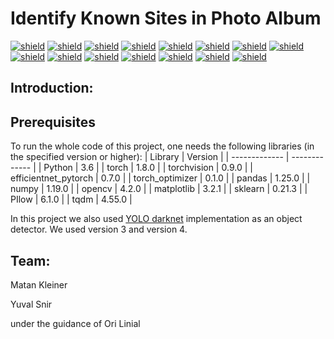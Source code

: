 # Identify Known Sites in Photo Album
 
[![shield](https://img.shields.io/badge/machine-learning-purple)](https://memegenerator.net/instance/55888623/x-x-everywhere-machine-learning-machine-learning-everywhere)
[![shield](https://img.shields.io/badge/python-3.6-blue)](https://www.python.org/)
[![shield](https://img.shields.io/badge/torch-1.8.0-green)](https://pytorch.org/)
[![shield](https://img.shields.io/badge/torchvision-0.9.0-green)](http://pytorch.org/vision/stable/index.html)
[![shield](https://img.shields.io/badge/efficientnet_pytorch-0.7.0-green)](https://github.com/lukemelas/EfficientNet-PyTorch)
[![shield](https://img.shields.io/badge/torch_optimizer-0.1.0-green)](https://pypi.org/project/torch-optimizer/)
[![shield](https://img.shields.io/badge/pandas-0.25.0-green)](https://pandas.pydata.org/)
[![shield](https://img.shields.io/badge/numpy-1.19.5-green)](https://numpy.org/)
[![shield](https://img.shields.io/badge/opencv-0.25.0-green)](https://opencv.org/)
[![shield](https://img.shields.io/badge/matplotlib-1.19.5-green)](https://matplotlib.org/)
[![shield](https://img.shields.io/badge/sklearn-0.21.3-green)](https://scikit-learn.org/stable/)
[![shield](https://img.shields.io/badge/PIllow-6.1.0-green)](https://pillow.readthedocs.io/en/stable/)
[![shield](https://img.shields.io/badge/tqdm-4.55.0-green)](https://github.com/tqdm/tqdm)
[![shield](https://img.shields.io/badge/yolo-v3-orange)](https://pjreddie.com/darknet/yolo/)
[![shield](https://img.shields.io/badge/yolo-v4-orange)](https://github.com/AlexeyAB/darknet)

## Introduction:

## Prerequisites
To run the whole code of this project, one needs the following libraries (in the specified version or higher):
| Library | Version |
| ------------- | ------------- |
| Python | 3.6 |
| torch | 1.8.0 |
| torchvision | 0.9.0 |
| efficientnet_pytorch | 0.7.0 |
| torch_optimizer | 0.1.0 |
| pandas | 1.25.0 |
| numpy | 1.19.0 |
| opencv | 4.2.0 |
| matplotlib | 3.2.1 |
| sklearn | 0.21.3 |
| PIlow | 6.1.0 |
| tqdm | 4.55.0 |

In this project we also used [YOLO darknet]("https://github.com/AlexeyAB/darknet") implementation as an object detector. We used version 3 and version 4. 

## Team:

Matan Kleiner 

Yuval Snir 

under the guidance of Ori Linial
